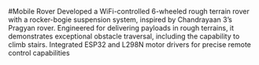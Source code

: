 #Mobile Rover
Developed a WiFi-controlled 6-wheeled rough terrain rover with a rocker-bogie suspension system, inspired by Chandrayaan
3’s Pragyan rover. Engineered for delivering payloads in rough terrains, it demonstrates exceptional obstacle traversal,
including the capability to climb stairs. Integrated ESP32 and L298N motor drivers for precise remote control capabilities
